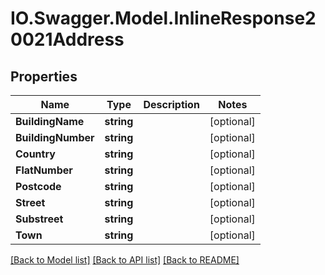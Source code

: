 # IO.Swagger.Model.InlineResponse20021Address
## Properties

Name | Type | Description | Notes
------------ | ------------- | ------------- | -------------
**BuildingName** | **string** |  | [optional] 
**BuildingNumber** | **string** |  | [optional] 
**Country** | **string** |  | [optional] 
**FlatNumber** | **string** |  | [optional] 
**Postcode** | **string** |  | [optional] 
**Street** | **string** |  | [optional] 
**Substreet** | **string** |  | [optional] 
**Town** | **string** |  | [optional] 

[[Back to Model list]](../README.md#documentation-for-models) [[Back to API list]](../README.md#documentation-for-api-endpoints) [[Back to README]](../README.md)

